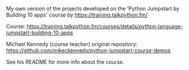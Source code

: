 My own version of the projects developed on the 'Python Jumpstart by Building 10 apps' course by https://training.talkpython.fm/

Course: https://training.talkpython.fm/courses/details/python-language-jumpstart-building-10-apps

Michael Kennedy (course teacher) original repository: https://github.com/mikeckennedy/python-jumpstart-course-demos

See his README for more info about the course.
